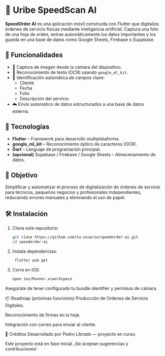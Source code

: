 # 🧾 Uribe SpeedScan AI

**SpeedOrder AI** es una aplicación móvil construida con Flutter que digitaliza órdenes de servicio físicas mediante inteligencia artificial. Captura una foto de una hoja de orden, extrae automáticamente los datos importantes y los guarda en una base de datos como Google Sheets, Firebase o Supabase.

## 🚀 Funcionalidades

- 📸 Captura de imagen desde la cámara del dispositivo.
- 🧠 Reconocimiento de texto (OCR) usando `google_ml_kit`.
- 🧾 Identificación automática de campos clave:
  - Cliente
  - Fecha
  - Folio
  - Descripción del servicio
- ☁️ Envío automático de datos estructurados a una base de datos externa.

## 📱 Tecnologías

- **Flutter** – Framework para desarrollo multiplataforma.
- **google_ml_kit** – Reconocimiento óptico de caracteres (OCR).
- **Dart** – Lenguaje de programación principal.
- **(opcional)** Supabase / Firebase / Google Sheets – Almacenamiento de datos.

## 📌 Objetivo

Simplificar y automatizar el proceso de digitalización de órdenes de servicio para técnicos, pequeños negocios y profesionales independientes, reduciendo errores manuales y eliminando el uso de papel.

## 🛠️ Instalación

1. Clona este repositorio:
   ```bash
   git clone https://github.com/tu-usuario/speedorder-ai.git
   cd speedorder-ai
   
2. Instala dependencias:
   ```bash
    flutter pub get

3. Corre en iOS:
    ```bash
    open ios/Runner.xcworkspace

Asegúrate de tener configurado tu bundle identifier y permisos de cámara.

📦 Roadmap (próximas funciones)
 Producción de Ordenes de Servicio Digitales.

 Reconocimiento de firmas en la hoja.
 
 Integración con correo para enviar al cliente.

🧠 Créditos
Desarrollado por Pedro Librado — proyecto en curso.

Este proyecto está en fase inicial. ¡Se aceptan sugerencias y contribuciones!

